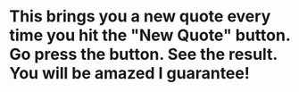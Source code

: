 # This brings you a new quote every time you hit the "New Quote" button. Go press the button. See the result. You will be amazed I guarantee!
